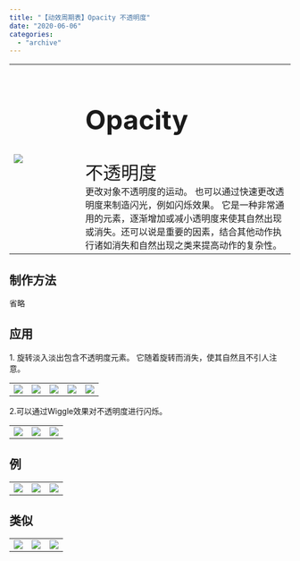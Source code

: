 ```yaml
---
title: "【动效周期表】Opacity 不透明度"
date: "2020-06-06"
categories: 
  - "archive"
---
```


<table style="border-collapse: collapse; width: 100%;"><tbody class="table1"><tr><td style="width: 25.4125%;"><img src="https://mir.yuelili.com/user/AE/mg/foxcodex/Opacity.gif"></td><td style="width: 93.8898%;"><h2 style="font-size: 36pt;">Opacity</h2><div></div><span style="font-size: 24pt;">不透明度</span><div></div>更改对象不透明度的运动。 也可以通过快速更改透明度来制造闪光，例如闪烁效果。 它是一种非常通用的元素，逐渐增加或减小透明度来使其自然出现或消失。还可以说是重要的因素，结合其他动作执行诸如消失和自然出现之类来提高动作的复杂性。</td></tr></tbody></table>

## 制作方法

省略

## 应用

1\. 旋转淡入淡出包含不透明度元素。 它随着旋转而消失，使其自然且不引人注意。

<table><tbody class="table1"><tr><td><a href="https://yuelili.com/archive/opacity/"><img src="https://mir.yuelili.com/user/AE/mg/foxcodex/Opacity.gif"></a></td><td><img class="plus" src="https://mir.yuelili.com/user/AE/mg/foxcodex/plus.png"></td><td><a href="https://yuelili.com/archive/SpinFade/"><img src="https://mir.yuelili.com/user/AE/mg/foxcodex/SpinFade.gif"></a></td><td><img class="plus" src="https://mir.yuelili.com/user/AE/mg/foxcodex/tri.png"></td><td><img src="https://mir.yuelili.com/user/AE/mg/foxcodex/SymmetricMove-Ex002.gif"></td></tr></tbody></table>

2.可以通过Wiggle效果对不透明度进行闪烁。

<table><tbody class="table1"><tr><td><img src="https://mir.yuelili.com/user/AE/mg/foxcodex/Opacity.gif"></td><td><img class="plus" src="https://mir.yuelili.com/user/AE/mg/foxcodex/tri.png"></td><td><img src="https://mir.yuelili.com/user/AE/mg/foxcodex/Opacity-Ex001.gif"></td></tr></tbody></table>

## 例

<table style="border-collapse: collapse; width: 100%;"><tbody class="table1"><tr><td style="width: 33.3333%;"><img src="https://mir.yuelili.com/user/AE/mg/foxcodex/SymmetricMove-Ex002.gif"></td><td style="width: 33.3333%;"><img src="https://mir.yuelili.com/user/AE/mg/foxcodex/Opacity-Ex001.gif"></td><td style="width: 33.3333%;"><img src="https://mir.yuelili.com/user/AE/mg/foxcodex/SymmetricMove-Ex001.gif"></td></tr></tbody></table>

## 类似

<table style="border-collapse: collapse;"><tbody class="table1"><tr><td><a href="https://yuelili.com/archive/flare/"><img src="https://mir.yuelili.com/user/AE/mg/foxcodex/Flare.gif"></a></td><td><a href="https://yuelili.com/archive/Glow/"><img src="https://mir.yuelili.com/user/AE/mg/foxcodex/Glow.gif"></a></td><td><a href="https://yuelili.com/archive/Blur/"><img src="https://mir.yuelili.com/user/AE/mg/foxcodex/Blur.gif"></a></td></tr></tbody></table>
